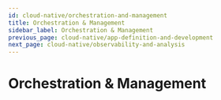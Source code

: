```yaml
---
id: cloud-native/orchestration-and-management
title: Orchestration & Management
sidebar_label: Orchestration & Management
previous_page: cloud-native/app-definition-and-development
next_page: cloud-native/observability-and-analysis
---
```


# Orchestration & Management